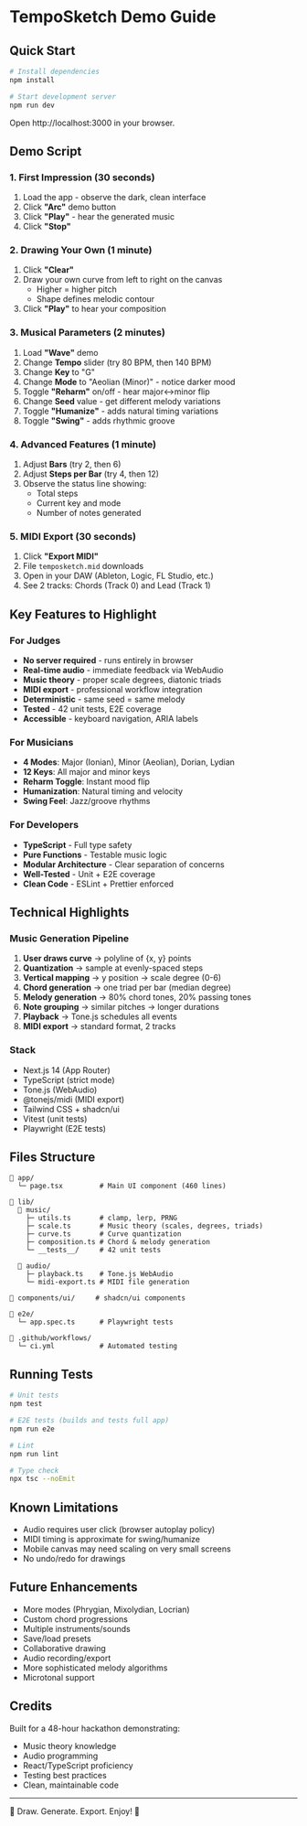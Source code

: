 # TempoSketch Demo Guide

## Quick Start

```bash
# Install dependencies
npm install

# Start development server
npm run dev
```

Open http://localhost:3000 in your browser.

## Demo Script

### 1. First Impression (30 seconds)
1. Load the app - observe the dark, clean interface
2. Click **"Arc"** demo button
3. Click **"Play"** - hear the generated music
4. Click **"Stop"**

### 2. Drawing Your Own (1 minute)
1. Click **"Clear"**
2. Draw your own curve from left to right on the canvas
   - Higher = higher pitch
   - Shape defines melodic contour
3. Click **"Play"** to hear your composition

### 3. Musical Parameters (2 minutes)
1. Load **"Wave"** demo
2. Change **Tempo** slider (try 80 BPM, then 140 BPM)
3. Change **Key** to "G"
4. Change **Mode** to "Aeolian (Minor)" - notice darker mood
5. Toggle **"Reharm"** on/off - hear major↔minor flip
6. Change **Seed** value - get different melody variations
7. Toggle **"Humanize"** - adds natural timing variations
8. Toggle **"Swing"** - adds rhythmic groove

### 4. Advanced Features (1 minute)
1. Adjust **Bars** (try 2, then 6)
2. Adjust **Steps per Bar** (try 4, then 12)
3. Observe the status line showing:
   - Total steps
   - Current key and mode
   - Number of notes generated

### 5. MIDI Export (30 seconds)
1. Click **"Export MIDI"**
2. File `temposketch.mid` downloads
3. Open in your DAW (Ableton, Logic, FL Studio, etc.)
4. See 2 tracks: Chords (Track 0) and Lead (Track 1)

## Key Features to Highlight

### For Judges
- **No server required** - runs entirely in browser
- **Real-time audio** - immediate feedback via WebAudio
- **Music theory** - proper scale degrees, diatonic triads
- **MIDI export** - professional workflow integration
- **Deterministic** - same seed = same melody
- **Tested** - 42 unit tests, E2E coverage
- **Accessible** - keyboard navigation, ARIA labels

### For Musicians
- **4 Modes**: Major (Ionian), Minor (Aeolian), Dorian, Lydian
- **12 Keys**: All major and minor keys
- **Reharm Toggle**: Instant mood flip
- **Humanization**: Natural timing and velocity
- **Swing Feel**: Jazz/groove rhythms

### For Developers
- **TypeScript** - Full type safety
- **Pure Functions** - Testable music logic
- **Modular Architecture** - Clear separation of concerns
- **Well-Tested** - Unit + E2E coverage
- **Clean Code** - ESLint + Prettier enforced

## Technical Highlights

### Music Generation Pipeline
1. **User draws curve** → polyline of {x, y} points
2. **Quantization** → sample at evenly-spaced steps
3. **Vertical mapping** → y position → scale degree (0-6)
4. **Chord generation** → one triad per bar (median degree)
5. **Melody generation** → 80% chord tones, 20% passing tones
6. **Note grouping** → similar pitches → longer durations
7. **Playback** → Tone.js schedules all events
8. **MIDI export** → standard format, 2 tracks

### Stack
- Next.js 14 (App Router)
- TypeScript (strict mode)
- Tone.js (WebAudio)
- @tonejs/midi (MIDI export)
- Tailwind CSS + shadcn/ui
- Vitest (unit tests)
- Playwright (E2E tests)

## Files Structure

```
📁 app/
  └─ page.tsx         # Main UI component (460 lines)
  
📁 lib/
  📁 music/
    ├─ utils.ts       # clamp, lerp, PRNG
    ├─ scale.ts       # Music theory (scales, degrees, triads)
    ├─ curve.ts       # Curve quantization
    ├─ composition.ts # Chord & melody generation
    └─ __tests__/     # 42 unit tests
  
  📁 audio/
    ├─ playback.ts    # Tone.js WebAudio
    └─ midi-export.ts # MIDI file generation

📁 components/ui/     # shadcn/ui components

📁 e2e/
  └─ app.spec.ts      # Playwright tests

📁 .github/workflows/
  └─ ci.yml           # Automated testing
```

## Running Tests

```bash
# Unit tests
npm test

# E2E tests (builds and tests full app)
npm run e2e

# Lint
npm run lint

# Type check
npx tsc --noEmit
```

## Known Limitations

- Audio requires user click (browser autoplay policy)
- MIDI timing is approximate for swing/humanize
- Mobile canvas may need scaling on very small screens
- No undo/redo for drawings

## Future Enhancements

- More modes (Phrygian, Mixolydian, Locrian)
- Custom chord progressions
- Multiple instruments/sounds
- Save/load presets
- Collaborative drawing
- Audio recording/export
- More sophisticated melody algorithms
- Microtonal support

## Credits

Built for a 48-hour hackathon demonstrating:
- Music theory knowledge
- Audio programming
- React/TypeScript proficiency
- Testing best practices
- Clean, maintainable code

---

🎵 Draw. Generate. Export. Enjoy! 🎵
